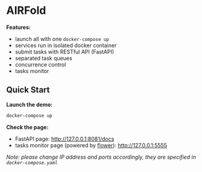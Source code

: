 # AIRFold

**Features:**

- launch all with one `docker-compose up`
- services run in isolated docker container
- submit tasks with RESTful API (FastAPI)
- separated task queues
- concurrence control
- tasks monitor

## Quick Start

**Launch the demo:**

``` sh
docker-compose up
```

**Check the page:**

- FastAPI page: http://127.0.0.1:8081/docs
- tasks monitor page (powered by [flower](https://github.com/mher/flower)): http://127.0.0.1:5555

*Note: please change IP address and ports accordingly, they are specified in `docker-compose.yaml`*
